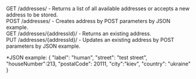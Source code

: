 GET /addresses/              - Returns a list of all available addresses or accepts a new address to be stored. <br />
POST /addresses/             - Creates address by POST parameters by JSON example.<br />
GET /addresses/{addressId}/  - Returns an existing address.<br />
PUT /addresses/{addressId}/  - Updates an existing address by POST parameters by JSON example.<br />

*JSON example:
{
	"label": "human",
	"street": "test street",
	"houseNumber":213,
	"postalCode": 20111,
	"city":"kiev",
	"country": "ukraine"
}